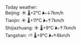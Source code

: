 Today weather:  
Beijing: ☀️   🌡️+2°C 🌬️↓7km/h  
Tianjin: ☀️   🌡️+11°C 🌬️↑7km/h  
Shijiazhuang: ☀️   🌡️+9°C 🌬️↑7km/h  
Tangshan: ⛅️  🌡️+9°C 🌬️↖6km/h  

